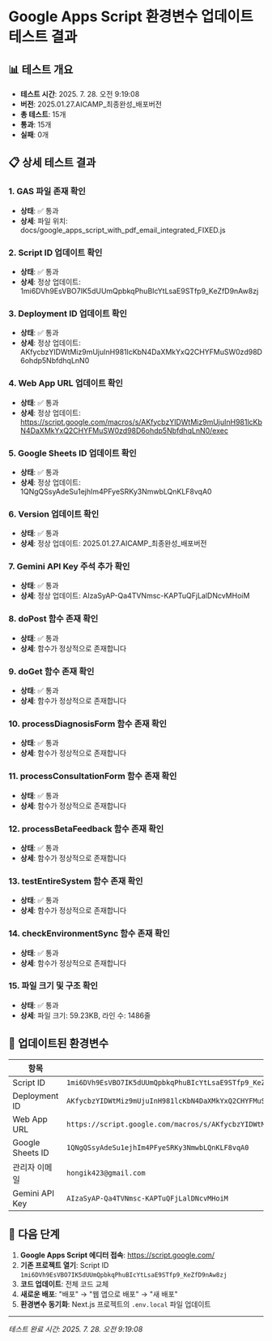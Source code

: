 # Google Apps Script 환경변수 업데이트 테스트 결과

## 📊 테스트 개요
- **테스트 시간**: 2025. 7. 28. 오전 9:19:08
- **버전**: 2025.01.27.AICAMP_최종완성_배포버전
- **총 테스트**: 15개
- **통과**: 15개
- **실패**: 0개

## 📋 상세 테스트 결과

### 1. GAS 파일 존재 확인
- **상태**: ✅ 통과  
- **상세**: 파일 위치: docs/google_apps_script_with_pdf_email_integrated_FIXED.js

### 2. Script ID 업데이트 확인
- **상태**: ✅ 통과  
- **상세**: 정상 업데이트: 1mi6DVh9EsVBO7IK5dUUmQpbkqPhuBIcYtLsaE9STfp9_KeZfD9nAw8zj

### 3. Deployment ID 업데이트 확인
- **상태**: ✅ 통과  
- **상세**: 정상 업데이트: AKfycbzYIDWtMiz9mUjuInH981lcKbN4DaXMkYxQ2CHYFMuSW0zd98D6ohdp5NbfdhqLnN0

### 4. Web App URL 업데이트 확인
- **상태**: ✅ 통과  
- **상세**: 정상 업데이트: https://script.google.com/macros/s/AKfycbzYIDWtMiz9mUjuInH981lcKbN4DaXMkYxQ2CHYFMuSW0zd98D6ohdp5NbfdhqLnN0/exec

### 5. Google Sheets ID 업데이트 확인
- **상태**: ✅ 통과  
- **상세**: 정상 업데이트: 1QNgQSsyAdeSu1ejhIm4PFyeSRKy3NmwbLQnKLF8vqA0

### 6. Version 업데이트 확인
- **상태**: ✅ 통과  
- **상세**: 정상 업데이트: 2025.01.27.AICAMP_최종완성_배포버전

### 7. Gemini API Key 주석 추가 확인
- **상태**: ✅ 통과  
- **상세**: 정상 업데이트: AIzaSyAP-Qa4TVNmsc-KAPTuQFjLalDNcvMHoiM

### 8. doPost 함수 존재 확인
- **상태**: ✅ 통과  
- **상세**: 함수가 정상적으로 존재합니다

### 9. doGet 함수 존재 확인
- **상태**: ✅ 통과  
- **상세**: 함수가 정상적으로 존재합니다

### 10. processDiagnosisForm 함수 존재 확인
- **상태**: ✅ 통과  
- **상세**: 함수가 정상적으로 존재합니다

### 11. processConsultationForm 함수 존재 확인
- **상태**: ✅ 통과  
- **상세**: 함수가 정상적으로 존재합니다

### 12. processBetaFeedback 함수 존재 확인
- **상태**: ✅ 통과  
- **상세**: 함수가 정상적으로 존재합니다

### 13. testEntireSystem 함수 존재 확인
- **상태**: ✅ 통과  
- **상세**: 함수가 정상적으로 존재합니다

### 14. checkEnvironmentSync 함수 존재 확인
- **상태**: ✅ 통과  
- **상세**: 함수가 정상적으로 존재합니다

### 15. 파일 크기 및 구조 확인
- **상태**: ✅ 통과  
- **상세**: 파일 크기: 59.23KB, 라인 수: 1486줄


## 🎯 업데이트된 환경변수

| 항목 | 값 |
|------|-----|
| Script ID | `1mi6DVh9EsVBO7IK5dUUmQpbkqPhuBIcYtLsaE9STfp9_KeZfD9nAw8zj` |
| Deployment ID | `AKfycbzYIDWtMiz9mUjuInH981lcKbN4DaXMkYxQ2CHYFMuSW0zd98D6ohdp5NbfdhqLnN0` |
| Web App URL | `https://script.google.com/macros/s/AKfycbzYIDWtMiz9mUjuInH981lcKbN4DaXMkYxQ2CHYFMuSW0zd98D6ohdp5NbfdhqLnN0/exec` |
| Google Sheets ID | `1QNgQSsyAdeSu1ejhIm4PFyeSRKy3NmwbLQnKLF8vqA0` |
| 관리자 이메일 | `hongik423@gmail.com` |
| Gemini API Key | `AIzaSyAP-Qa4TVNmsc-KAPTuQFjLalDNcvMHoiM` |

## 📌 다음 단계

1. **Google Apps Script 에디터 접속**: https://script.google.com/
2. **기존 프로젝트 열기**: Script ID `1mi6DVh9EsVBO7IK5dUUmQpbkqPhuBIcYtLsaE9STfp9_KeZfD9nAw8zj`
3. **코드 업데이트**: 전체 코드 교체
4. **새로운 배포**: "배포" → "웹 앱으로 배포" → "새 배포"
5. **환경변수 동기화**: Next.js 프로젝트의 `.env.local` 파일 업데이트

---
*테스트 완료 시간: 2025. 7. 28. 오전 9:19:08*
